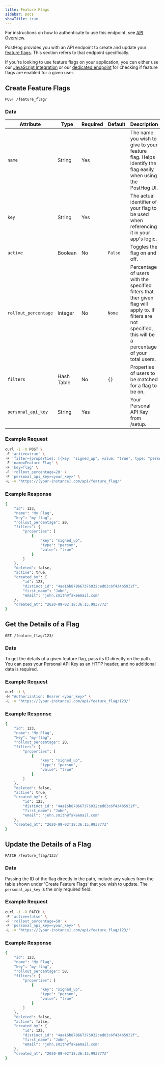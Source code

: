```yaml
---
title: Feature Flags
sidebar: Docs
showTitle: true
---
```


<span class='note-block'>For instructions on how to authenticate to use this endpoint, see [API Overview](/docs/api/overview).</span><br />

PostHog provides you with an API endpoint to create and update your [feature flags](/docs/features/feature-flags). This section refers to that endpoint specifically. 

If you're looking to use feature flags on your application, you can either use our [JavaScript Integration](/docs/integrations/js-integration#feature-flags) or our [dedicated endpoint](/docs/api/post-only-endpoints#feature-flags) for checking if feature flags are enabled for a given user.

## Create Feature Flags

```shell
POST /feature_flag/
```

### Data

<span class="table-borders">

| Attribute | Type | Required | Default | Description |
| --- | --- | --- | ------------------------- | ------------------------------------------------------- |
| `name` | String | Yes | | The name you wish to give to your feature flag. Helps identify the flag easily when using the PostHog UI. |
| `key` | String | Yes | | The actual identifier of your flag to be used when referencing it in your app's logic. |
| `active` | Boolean | No | `False` | Toggles the flag on and off. |
| `rollout_percentage` | Integer | No | `None` | Percentage of users with the specified filters that ther given flag will apply to. If filters are not specified, this will be a percentage of your total users.  |
| `filters` | Hash Table | No | `{}` | Properties of users to be matched for a flag to be on. |
| `personal_api_key` | String | Yes | | Your Personal API Key from /setup. |


</span>

### Example Request

```bash
curl -i -X POST \
-F 'active=true' \
-F 'filter={properties: [{key: "signed_up", value: "true", type: "person"}]}' \
-F 'name=Feature Flag' \
-F 'key=flag' \
-F 'rollout_percentage=20' \
-F 'personal_api_key=<your_key>' \
-L -v 'https://[your-instance].com/api/feature_flag/'
```

### Example Response

```bash
{
    "id": 123,
    "name": "My Flag",
    "key": "my-flag",
    "rollout_percentage": 20,
    "filters": {
        "properties": [
            {
                "key": "signed_up",
                "type": "person",
                "value": "true"
            }
        ]
    },
    "deleted": false,
    "active": true,
    "created_by": {
        "id": 123,
        "distinct_id": "4aa16b878667376032ced03c6f434b5932f",
        "first_name": "John",
        "email": "john.smith@fakeemail.com"
    },
    "created_at": "2020-09-02T18:36:15.993777Z"
}
```

## Get the Details of a Flag

```shell
GET /feature_flag/123/
```

### Data

To get the details of a given feature flag, pass its ID directly on the path. You can pass your Personal API Key as an HTTP header, and no additional data is required.

### Example Request

```bash
curl -i \
-H "Authorization: Bearer <your_key>" \
-L -v "https://[your-instance].com/api/feature_flag/123/"
```

### Example Response

```bash
{
    "id": 123,
    "name": "My Flag",
    "key": "my-flag",
    "rollout_percentage": 20,
    "filters": {
        "properties": [
            {
                "key": "signed_up",
                "type": "person",
                "value": "true"
            }
        ]
    },
    "deleted": false,
    "active": true,
    "created_by": {
        "id": 123,
        "distinct_id": "4aa16b878667376032ced03c6f434b5932f",
        "first_name": "John",
        "email": "john.smith@fakeemail.com"
    },
    "created_at": "2020-09-02T18:36:15.993777Z"
}
```

## Update the Details of a Flag

```shell
PATCH /feature_flag/123/
```

### Data 

Passing the ID of the flag directly in the path, include any values from the table shown under 'Create Feature Flags' that you wish to update. The `personal_api_key` is the only required field.

### Example Request

```bash
curl -i -X PATCH \
-F 'active=false' \
-F 'rollout_percentage=50' \
-F 'personal_api_key=<your_key>' \
-L -v 'https://[your-instance].com/api/feature_flag/123/'
```

### Example Response

```bash
{
    "id": 123,
    "name": "My Flag",
    "key": "my-flag",
    "rollout_percentage": 50,
    "filters": {
        "properties": [
            {
                "key": "signed_up",
                "type": "person",
                "value": "true"
            }
        ]
    },
    "deleted": false,
    "active": false,
    "created_by": {
        "id": 123,
        "distinct_id": "4aa16b878667376032ced03c6f434b5932f",
        "first_name": "John",
        "email": "john.smith@fakeemail.com"
    },
    "created_at": "2020-09-02T18:36:15.993777Z"
}
```
